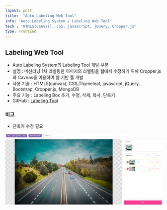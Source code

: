 ```yaml
---
layout: post
title:  "Auto Labeling Web Tool"
info: "Auto Labeling System / Labeling Web Tool"
tech : "HTML5(Canvas), CSS, javascript, jQuery, Cropper.js"
type: FrontEnd
---
```


## Labeling Web Tool

* Auto Labeling System의 Labeling Tool 개발 부분
* 설명 : 머신러닝 1차 라벨링한 이미지의 라벨링을 웹에서 수정하기 위해 Cropper.js와 Cavnas를 이용하여 웹 기반 툴 개발
* 사용 기술 : HTML5(canvas), CSS,Thymeleaf, javascript, jQuery, Bootstrap, Cropper.js, MongoDB
* 주요 기능 : Labeling Box 추가, 수정, 삭제, 복사, 단축키
* GitHub : [Labeling Tool](https://github.com/minilgl/auto_labeling)


### 비고
* 단축키 수정 필요


![LabelingTool](../assets/img/auto_labeling_ui.png)



